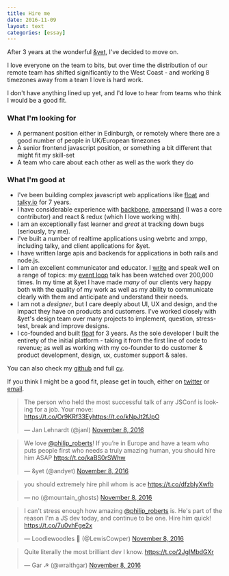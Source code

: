 ```yaml
---
title: Hire me
date: 2016-11-09
layout: text
categories: [essay]
---
```


After 3 years at the wonderful [&yet](https://andyet.com), I've decided to move on.

I love everyone on the team to bits, but over time the distribution of our remote team has shifted significantly to the West Coast - and working 8 timezones away from a team I love is hard work.

I don't have anything lined up yet, and I'd love to hear from teams who think I would be a good fit.

### What I'm looking for

* A permanent position either in Edinburgh, or remotely where there are a good number of people in UK/European timezones
* A senior frontend javascript position, or something a bit different that might fit my skill-set
* A team who care about each other as well as the work they do

### What I'm good at

* I've been building complex javascript web applications like [float](http://floatapp.com) and [talky.io](https://talky.io) for 7 years.
* I have considerable experience with [backbone](http://backbonejs.org/), [ampersand](https://ampersandjs.com) (I was a core contributor) and react & redux (which I love working with).
* I am an exceptionally fast learner and _great_ at tracking down bugs (seriously, try me).
* I've built a number of realtime applications using webrtc and xmpp, including talky, and client applications for &yet.
* I have written large apis and backends for applications in both rails and node.js.
* I am an excellent communicator and educator. I [write](http://latentflip.com) and speak well on a range of topics: my [event loop](https://www.youtube.com/watch?v=8aGhZQkoFbQ) talk has been watched over 200,000 times. In my time at &yet I have made _many_ of our clients very happy both with the quality of my work as well as my ability to communicate clearly with them and anticipate and understand their needs.
* I am not a _designer_, but I care deeply about UI, UX and design, and the impact they have on products and customers. I've worked closely with &yet's design team over many projects to implement, question, stress-test, break and improve designs.
* I co-founded and built [float](http://floatapp.com) for 3 years. As the sole developer I built the entirety of the initial platform - taking it from the first line of code to revenue; as well as working with my co-founder to do customer & product development, design, ux, customer support & sales.

You can also check my [github](https://github.com/latentflip) and full [cv](http://latentflip.com/cv).

If you think I might be a good fit, please get in touch, either on [twitter](https://twitter.com/philip_roberts) or [email](mailto:phil@latentflip.com).

<blockquote class="twitter-tweet" data-lang="en"><p lang="en" dir="ltr">The person who held the most successful talk of any JSConf is looking for a job. Your move: <a href="https://t.co/Or9KRf33Ey">https://t.co/Or9KRf33Ey</a><a href="https://t.co/kNpJt2fJpO">https://t.co/kNpJt2fJpO</a></p>&mdash; Jan Lehnardt (@janl) <a href="https://twitter.com/janl/status/796090266952278016">November 8, 2016</a></blockquote>

<blockquote class="twitter-tweet" data-lang="en" data-conversation="none"><p lang="en" dir="ltr">We love <a href="https://twitter.com/philip_roberts">@philip_roberts</a>! If you’re in Europe and have a team who puts people first who needs a truly amazing human, you should hire him ASAP <a href="https://t.co/kaBS0rSWhw">https://t.co/kaBS0rSWhw</a></p>&mdash; &amp;yet (@andyet) <a href="https://twitter.com/andyet/status/796054731068014593">November 8, 2016</a></blockquote>

<blockquote class="twitter-tweet" data-lang="en"><p lang="en" dir="ltr">you should extremely hire phil whom is ace <a href="https://t.co/dfzbIyXwfb">https://t.co/dfzbIyXwfb</a></p>&mdash; no (@mountain_ghosts) <a href="https://twitter.com/mountain_ghosts/status/796092149628538880">November 8, 2016</a></blockquote>

<blockquote class="twitter-tweet" data-lang="en"><p lang="en" dir="ltr">I can&#39;t stress enough how amazing <a href="https://twitter.com/philip_roberts">@philip_roberts</a> is. He&#39;s part of the reason I&#39;m a JS dev today, and continue to be one. Hire him quick! <a href="https://t.co/7u0vhFge2x">https://t.co/7u0vhFge2x</a></p>&mdash; Loodlewoodles 👻 (@LewisCowper) <a href="https://twitter.com/LewisCowper/status/796100462730743808">November 8, 2016</a></blockquote>

<blockquote class="twitter-tweet" data-lang="en"><p lang="en" dir="ltr">Quite literally the most brilliant dev I know. <a href="https://t.co/2JgIMbdGXr">https://t.co/2JgIMbdGXr</a></p>&mdash; Gar ☭ (@wraithgar) <a href="https://twitter.com/wraithgar/status/796116793001537537">November 8, 2016</a></blockquote>
<script async src="//platform.twitter.com/widgets.js" charset="utf-8"></script>
